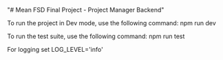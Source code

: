 "# Mean FSD Final Project - Project Manager Backend" 

To run the project in Dev mode, use the following command:
npm run dev

To run the test suite, use the following command:
npm run test

For logging
set LOG_LEVEL='info'